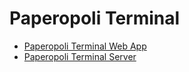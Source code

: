 # Paperopoli Terminal

- [Paperopoli Terminal Web App]('https://gitlab.com/andre_13/paperopoli-terminal-web-app')
- [Paperopoli Terminal Server]('https://gitlab.com/andre_13/paperopoli-terminal-server')
